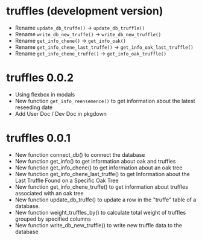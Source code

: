 # truffles (development version)

- Rename `update_db_truffe()` -> `update_db_truffle()`
- Rename `write_db_new_truffe()` -> `write_db_new_truffle()`
- Rename `get_info_chene()` -> `get_info_oak()`
- Rename `get_info_chene_last_truffe()` -> `get_info_oak_last_truffle()`
- Rename `get_info_chene_truffe()` -> `get_info_oak_truffle()`

# truffles 0.0.2

- Using flexbox in modals
- New function `get_info_reensemence()` to get information about the latest reseeding date
- Add User Doc / Dev Doc in pkgdown 

# truffles 0.0.1

- New function connect_db() to connect the database
- New function get_info() to get information about oak and truffles
- New function get_info_chene() to get information about an oak tree
- New function get_info_chene_last_truffe() to get Information about the Last Truffle Found on a Specific Oak Tree
- New function get_info_chene_truffe() to get information about truffles associated with an oak tree
- New function update_db_truffe() to update a row in the "truffe" table of a database.
- New function weight_truffles_by() to calculate total weight of truffles grouped by specified columns
- New function write_db_new_truffle() to write new truffle data to the database
